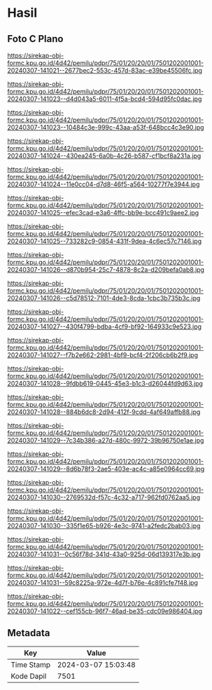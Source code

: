 # Hasil

## Foto C Plano

https://sirekap-obj-formc.kpu.go.id/4d42/pemilu/pdpr/75/01/20/20/01/7501202001001-20240307-141021--2677bec2-553c-457d-83ac-e39be45506fc.jpg

https://sirekap-obj-formc.kpu.go.id/4d42/pemilu/pdpr/75/01/20/20/01/7501202001001-20240307-141023--d4d043a5-6011-4f5a-bcd4-594d95fc0dac.jpg

https://sirekap-obj-formc.kpu.go.id/4d42/pemilu/pdpr/75/01/20/20/01/7501202001001-20240307-141023--10484c3e-999c-43aa-a53f-648bcc4c3e90.jpg

https://sirekap-obj-formc.kpu.go.id/4d42/pemilu/pdpr/75/01/20/20/01/7501202001001-20240307-141024--430ea245-6a0b-4c26-b587-cf1bcf8a231a.jpg

https://sirekap-obj-formc.kpu.go.id/4d42/pemilu/pdpr/75/01/20/20/01/7501202001001-20240307-141024--11e0cc04-d7d8-46f5-a564-10277f7e3944.jpg

https://sirekap-obj-formc.kpu.go.id/4d42/pemilu/pdpr/75/01/20/20/01/7501202001001-20240307-141025--efec3cad-e3a6-4ffc-bb9e-bcc491c9aee2.jpg

https://sirekap-obj-formc.kpu.go.id/4d42/pemilu/pdpr/75/01/20/20/01/7501202001001-20240307-141025--733282c9-0854-431f-9dea-4c6ec57c7146.jpg

https://sirekap-obj-formc.kpu.go.id/4d42/pemilu/pdpr/75/01/20/20/01/7501202001001-20240307-141026--d870b954-25c7-4878-8c2a-d209befa0ab8.jpg

https://sirekap-obj-formc.kpu.go.id/4d42/pemilu/pdpr/75/01/20/20/01/7501202001001-20240307-141026--c5d78512-7101-4de3-8cda-1cbc3b735b3c.jpg

https://sirekap-obj-formc.kpu.go.id/4d42/pemilu/pdpr/75/01/20/20/01/7501202001001-20240307-141027--430f4799-bdba-4cf9-bf92-164933c9e523.jpg

https://sirekap-obj-formc.kpu.go.id/4d42/pemilu/pdpr/75/01/20/20/01/7501202001001-20240307-141027--f7b2e662-2981-4bf9-bcf4-2f206cb6b2f9.jpg

https://sirekap-obj-formc.kpu.go.id/4d42/pemilu/pdpr/75/01/20/20/01/7501202001001-20240307-141028--9fdbb619-0445-45e3-b1c3-d26044fd9d63.jpg

https://sirekap-obj-formc.kpu.go.id/4d42/pemilu/pdpr/75/01/20/20/01/7501202001001-20240307-141028--884b6dc8-2d94-412f-9cdd-4af649affb88.jpg

https://sirekap-obj-formc.kpu.go.id/4d42/pemilu/pdpr/75/01/20/20/01/7501202001001-20240307-141029--7c34b386-a27d-480c-9972-39b96750e1ae.jpg

https://sirekap-obj-formc.kpu.go.id/4d42/pemilu/pdpr/75/01/20/20/01/7501202001001-20240307-141029--8d6b78f3-2ae5-403e-ac4c-a85e0964cc69.jpg

https://sirekap-obj-formc.kpu.go.id/4d42/pemilu/pdpr/75/01/20/20/01/7501202001001-20240307-141030--2769532d-f57c-4c32-a717-962fd0762aa5.jpg

https://sirekap-obj-formc.kpu.go.id/4d42/pemilu/pdpr/75/01/20/20/01/7501202001001-20240307-141030--335f1e65-b926-4e3c-9741-a2fedc2bab03.jpg

https://sirekap-obj-formc.kpu.go.id/4d42/pemilu/pdpr/75/01/20/20/01/7501202001001-20240307-141031--0c56f78d-341d-43a0-925d-06d139317e3b.jpg

https://sirekap-obj-formc.kpu.go.id/4d42/pemilu/pdpr/75/01/20/20/01/7501202001001-20240307-141031--59c8225a-972e-4d7f-b76e-4c891cfe7f48.jpg

https://sirekap-obj-formc.kpu.go.id/4d42/pemilu/pdpr/75/01/20/20/01/7501202001001-20240307-141022--cef155cb-96f7-46ad-be35-cdc09e986404.jpg


## Metadata

| Key        | Value               |
| ---------- | ------------------- |
| Time Stamp | 2024-03-07 15:03:48 |
| Kode Dapil | 7501                |



